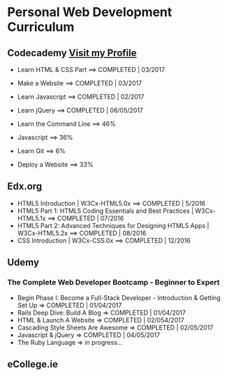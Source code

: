 # Personal Web Development Curriculum

## Codecademy [Visit my Profile](https://www.codecademy.com/sebam2k4)

- Learn HTML & CSS Part ==> COMPLETED | 03/2017
- Make a Website ==> COMPLETED | 03/2017
- Learn Javascript ==> COMPLETED | 02/2017
- Learn jQuery ==> COMPLETED | 06/05/2017


- Learn the Command Line ==> 46%
- Javascript ==> 36%
- Learn Git ==> 6%
- Deploy a Website ==> 33%


## Edx.org

- HTML5 Introduction | W3Cx-HTML5.0x ==> COMPLETED | 5/2016
- HTML5 Part 1: HTML5 Coding Essentials and Best Practices | W3Cx-HTML5.1x ==> COMPLETED | 07/2016
- HTML5 Part 2: Advanced Techniques for Designing HTML5 Apps | W3Cx-HTML5.2x ==> COMPLETED | 08/2016
- CSS Introduction | W3Cx-CSS.0x ==> COMPLETED | 12/2016


## Udemy

### The Complete Web Developer Bootcamp - Beginner to Expert
- Begin Phase I: Become a Full-Stack Developer - Introduction & Getting Set Up => COMPLETED | 01/04/2017
- Rails Deep Dive: Build A Blog => COMPLETED | 01/04/2017
- HTML & Launch A Website => COMPLETED | 02/054/2017
- Cascading Style Sheets Are Awesome => COMPLETED | 02/05/2017
- Javascript & jQuery => COMPLETED | 04/05/2017
- The Ruby Language => in progress...


## eCollege.ie